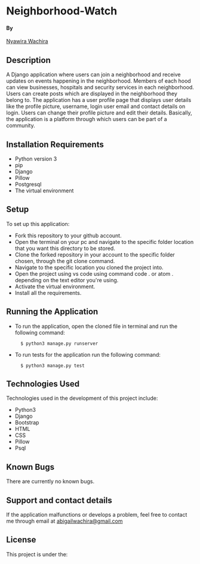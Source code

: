 # Neighborhood-Watch

#### By

[Nyawira Wachira](https://github.com/Nyawira-Wachira)

## Description

A Django application where users can join a neighborhood and receive updates on events happening in the neighborhood. Members of each hood can view businesses,
hospitals and security services in each neighborhood. Users can create posts which are displayed in the neighborhood they belong to.
The application has a user profile page that displays user details like the profile picture, username, login user email and contact details on login.
Users can change their profile picture and edit their details. Basically, the application is a platform through which users can be part of a community.

## Installation Requirements
* Python version 3 
* pip
* Django
* Pillow
* Postgresql
* The virtual environment

## Setup
  To set up this application:
  
* Fork this repository to your github account.
* Open the terminal on your pc and navigate to the specific folder location that you want this directory to be stored.
* Clone the forked repository in your account to the specific folder chosen, through the git clone command.
* Navigate to the specific location you cloned the project into.
* Open the project using vs code using command code . or atom . depending on the text editor you're using.
* Activate the virtual environment.
* Install all the requirements.

 ## Running the Application
* To run the application, open the cloned file in terminal and run the following command:

        $ python3 manage.py runserver
        
* To run tests for the application run the following command:

        $ python3 manage.py test

## Technologies Used
Technologies used in the development of this project include:

* Python3
* Django
* Bootstrap
* HTML
* CSS
* Pillow
* Psql

## Known Bugs
There are currently no known bugs.
## Support and contact details
If the application malfunctions or develops a problem, feel free to contact me through email at abigailwachira@gmail.com


## License

This project is under the:
